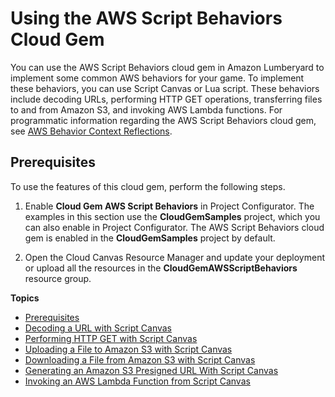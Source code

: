 # Using the AWS Script Behaviors Cloud Gem<a name="cloud-canvas-cloud-gem-aws-script-behavior-intro"></a>

You can use the AWS Script Behaviors cloud gem in Amazon Lumberyard to implement some common AWS behaviors for your game\. To implement these behaviors, you can use Script Canvas or Lua script\. These behaviors include decoding URLs, performing HTTP GET operations, transferring files to and from Amazon S3, and invoking AWS Lambda functions\. For programmatic information regarding the AWS Script Behaviors cloud gem, see [AWS Behavior Context Reflections](cloud-canvas-cgf-aws-behavior-context-reflections.md)\.

## Prerequisites<a name="cloud-canvas-cloud-gem-aws-script-behavior-intro-prerequisites"></a>

To use the features of this cloud gem, perform the following steps\.

1. Enable **Cloud Gem AWS Script Behaviors** in Project Configurator\. The examples in this section use the **CloudGemSamples** project, which you can also enable in Project Configurator\. The AWS Script Behaviors cloud gem is enabled in the **CloudGemSamples** project by default\.

1. Open the Cloud Canvas Resource Manager and update your deployment or upload all the resources in the **CloudGemAWSScriptBehaviors** resource group\.

**Topics**
+ [Prerequisites](#cloud-canvas-cloud-gem-aws-script-behavior-intro-prerequisites)
+ [Decoding a URL with Script Canvas](cloud-canvas-cloud-gem-aws-url-decode-sc.md)
+ [Performing HTTP GET with Script Canvas](cloud-canvas-cloud-gem-aws-http-get-sc.md)
+ [Uploading a File to Amazon S3 with Script Canvas](cloud-canvas-cloud-gem-aws-s3-upload-sc.md)
+ [Downloading a File from Amazon S3 with Script Canvas](cloud-canvas-cloud-gem-aws-s3-download-sc.md)
+ [Generating an Amazon S3 Presigned URL With Script Canvas](cloud-canvas-cloud-gem-aws-s3-presign-sc.md)
+ [Invoking an AWS Lambda Function from Script Canvas](cloud-canvas-cloud-gem-aws-lambda-sc.md)